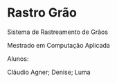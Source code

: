 # Rastro Grão

 Sistema de Rastreamento de Grãos

 Mestrado em Computação Aplicada

 Alunos:

 Cláudio Agner; Denise; Luma
